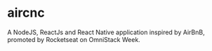 # aircnc
A NodeJS, ReactJs and React Native application inspired by AirBnB, promoted by Rocketseat on OmniStack Week.
